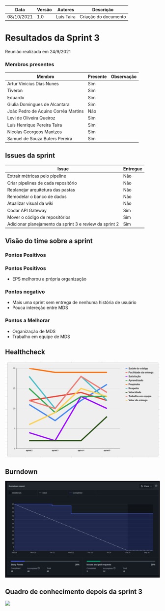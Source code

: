 | Data | Versão | Autores | Descrição |
|--|--|--|--|
| 08/10/2021 | 1.0 | Luís Taira | Criação do documento |

# Resultados da Sprint 3
Reunião realizada em 24/9/2021

### Membros presentes
| Membro | Presente | Observação |
|--|--|--|
|Artur Vinicius Dias Nunes| Sim |  |
|Tiveron| Sim |  |
|Eduardo| Sim |  |
|Giulia Domingues de Alcantara| Sim |  |
|João Pedro de Aquino Corrêa Martins| Não |  |
|Levi de Oliveira Queiroz| Sim |  |
|Luís Henrique Pereira Taira| Sim |  |
|Nicolas Georgeos Mantzos| Sim |  |
|Samuel de Souza Buters Pereira| Sim |  |

## Issues da sprint 

| Issue | Entregue |
| -- | -- |
| Extrair métricas pelo pipeline  | Não |
| Criar pipelines de cada repositório | Não |
| Replanejar arquitetura das pastas | Não |
| Remodelar o banco de dados | Não |
| Atualizar visual da wiki | Não |
| Codar API Gateway| Sim |
| Mover o código de repositórios | Sim |
| Adicionar planejamento da sprint 3 e review da sprint 2 | Sim |

## Visão do time sobre a sprint
### Pontos Positivos

### Pontos Positivos
* EPS melhorou a própria organização

### Pontos negativo
* Mais uma sprint sem entrega de nenhuma história de usuário
* Pouca intereção entre MDS

### Pontos a Melhorar
* Organização de MDS
* Trabalho em equipe de MDS

## Healthcheck
![](../assets/healtheck/sprint5.png)

## Burndown
![](../assets/burndown/burndown-sprint-3.png)

## Quadro de conhecimento depois da sprint 3

![](../../assets/conhecimento/sprint3.png)